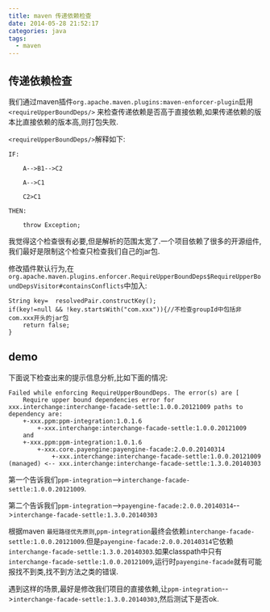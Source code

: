 ```yaml
---
title: maven 传递依赖检查
date: 2014-05-28 21:52:17
categories: java
tags:
  - maven
---
```


## 传递依赖检查

我们通过maven插件`org.apache.maven.plugins:maven-enforcer-plugin`启用`<requireUpperBoundDeps/>`
来检查传递依赖是否高于直接依赖,如果传递依赖的版本比直接依赖的版本高,则打包失败.

`<requireUpperBoundDeps/>`解释如下:

	IF:

    	A-->B1-->C2

    	A-->C1

    	C2>C1

	THEN:

    	throw Exception;
    	
我觉得这个检查很有必要,但是解析的范围太宽了.一个项目依赖了很多的开源组件,我们最好是限制这个检查只检查我们自己的jar包.

修改插件默认行为,在`org.apache.maven.plugins.enforcer.RequireUpperBoundDeps$RequireUpperBoundDepsVisitor#containsConflicts`中加入:

	String key=  resolvedPair.constructKey();
	if(key!=null && !key.startsWith("com.xxx")){//不检查groupId中包括非com.xxx开头的jar包
  		return false;
	}	
    
## demo

下面说下检查出来的提示信息分析,比如下面的情况:

	Failed while enforcing RequireUpperBoundDeps. The error(s) are [
		Require upper bound dependencies error for xxx.interchange:interchange-facade-settle:1.0.0.20121009 paths to dependency are:
		+-xxx.ppm:ppm-integration:1.0.1.6
 	 		+-xxx.interchange:interchange-facade-settle:1.0.0.20121009
		and
		+-xxx.ppm:ppm-integration:1.0.1.6
 	 		+-xxx.core.payengine:payengine-facade:2.0.0.20140314
   	 			+-xxx.interchange:interchange-facade-settle:1.0.0.20121009 (managed) <-- xxx.interchange:interchange-facade-settle:1.3.0.20140303
   	 			

第一个告诉我们`ppm-integration`-->`interchange-facade-settle:1.0.0.20121009`.

第二个告诉我们`ppm-integration`-->`payengine-facade:2.0.0.20140314`-->`interchange-facade-settle:1.3.0.20140303`

根据maven `最短路径优先原则`,`ppm-integration`最终会依赖`interchange-facade-settle:1.0.0.20121009`.但是`payengine-facade:2.0.0.20140314`它依赖`interchange-facade-settle:1.3.0.20140303`.如果classpath中只有`interchange-facade-settle:1.0.0.20121009`,运行时`payengine-facade`就有可能报找不到类,找不到方法之类的错误.

遇到这样的场景,最好是修改我们项目的直接依赖,让`ppm-integration`-->`interchange-facade-settle:1.3.0.20140303`,然后测试下是否ok.
